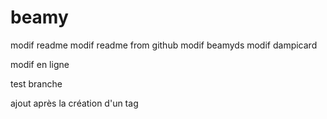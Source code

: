 # beamy

modif readme
modif readme from github
modif beamyds
modif dampicard

modif en ligne


test branche


ajout après la création d'un tag